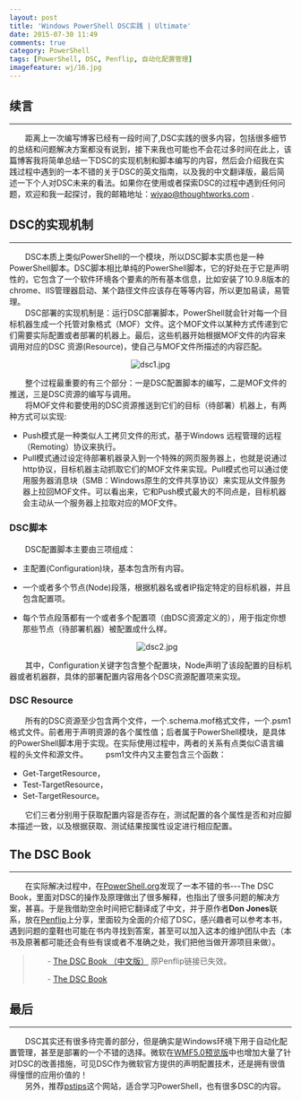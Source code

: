 ```yaml
---
layout: post
title: 'Windows PowerShell DSC实践 | Ultimate'
date: 2015-07-30 11:49
comments: true
category: PowerShell
tags: [PowerShell, DSC, Penflip, 自动化配置管理]
imagefeature: wj/16.jpg
---
```

## 续言
- - -
  &emsp;&emsp;距离上一次编写博客已经有一段时间了,DSC实践的很多内容，包括很多细节的总结和问题解决方案都没有说到，接下来我也可能也不会花过多时间在此上，该篇博客我将简单总结一下DSC的实现机制和脚本编写的内容，然后会介绍我在实践过程中遇到的一本不错的关于DSC的英文指南，以及我的中文翻译版，最后简述一下个人对DSC未来的看法。如果你在使用或者探索DSC的过程中遇到任何问题，欢迎和我一起探讨，我的邮箱地址：[wjyao@thoughtworks.com](wjyao@thoughtworks.com) .

<!--more-->

## DSC的实现机制
- - -
  &emsp;&emsp;DSC本质上类似PowerShell的一个模块，所以DSC脚本实质也是一种PowerShell脚本。DSC脚本相比单纯的PowerShell脚本，它的好处在于它是声明性的，它包含了一个软件环境各个要素的所有基本信息，比如安装了10.9.8版本的chrome、IIS管理器启动、某个路径文件应该存在等等内容，所以更加易读，易管理。<br/>
  &emsp;&emsp;DSC部署的实现机制是：运行DSC部署脚本，PowerShell就会针对每一个目标机器生成一个托管对象格式（MOF）文件。这个MOF文件以某种方式传递到它们需要实际配置或者部署的机器上。最后，这些机器开始根据MOF文件的内容来调用对应的DSC 资源(Resource)，使自己与MOF文件所描述的内容匹配。<br/>

  <center><img class="center" src="{{ site.url }}/images/2014-15/dsc1.jpg" alt="dsc1.jpg"></center>

&emsp;&emsp;整个过程最重要的有三个部分：一是DSC配置脚本的编写，二是MOF文件的推送，三是DSC资源的编写与调用。<br/>
&emsp;&emsp;将MOF文件和要使用的DSC资源推送到它们的目标（待部署）机器上，有两种方式可以实现:

- Push模式是一种类似人工拷贝文件的形式，基于Windows 远程管理的远程（Remoting）协议来执行。
- Pull模式通过设定待部署机器录入到一个特殊的网页服务器上，也就是说通过http协议，目标机器主动抓取它们的MOF文件来实现。Pull模式也可以通过使用服务器消息块（SMB：Windows原生的文件共享协议）来实现从文件服务器上拉回MOF文件。可以看出来，它和Push模式最大的不同点是，目标机器会主动从一个服务器上拉取对应的MOF文件。

### __DSC脚本__
&emsp;&emsp;DSC配置脚本主要由三项组成：

- 主配置(Configuration)块，基本包含所有内容。
- 一个或者多个节点(Node)段落，根据机器名或者IP指定特定的目标机器，并且包含配置项。
- 每个节点段落都有一个或者多个配置项（由DSC资源定义的），用于指定你想那些节点（待部署机器）被配置成什么样。

  <center><img class="center" src="{{ site.url }}/images/2014-15/dsc2.jpg" alt="dsc2.jpg"></center>

&emsp;&emsp;其中，Configuration关键字包含整个配置块，Node声明了该段配置的目标机器或者机器群，具体的部署配置内容用各个DSC资源配置项来实现。

### __DSC Resource__
&emsp;&emsp;所有的DSC资源至少包含两个文件，一个.schema.mof格式文件，一个.psm1格式文件。前者用于声明资源的各个属性值；后者属于PowerShell模块，是具体的PowerShell脚本用于实现。在实际使用过程中，两者的关系有点类似C语言编程的头文件和源文件。
&emsp;&emsp;psm1文件内又主要包含三个函数：

- Get-TargetResource，
- Test-TargetResource，
- Set-TargetResource。

&emsp;&emsp;它们三者分别用于获取配置内容是否存在，测试配置的各个属性是否和对应脚本描述一致，以及根据获取、测试结果按属性设定进行相应配置。

## __The DSC Book__
- - -
&emsp;&emsp;在实际解决过程中，在[PowerShell.org](PowerShell.org)发现了一本不错的书---The DSC Book，里面对DSC的操作及原理做出了很多解释，也指出了很多问题的解决方案，甚喜。于是我借助空余时间把它翻译成了中文，并于原作者**Don Jones**联系，放在[Penflip](www.penflip.com)上分享，里面较为全面的介绍了DSC，感兴趣者可以参考本书，遇到问题的童鞋也可能在书内寻找到答案，甚至可以加入这本的维护团队中去（本书及原著都可能还会有些有误或者不准确之处，我们把他当做开源项目来做）。

> &emsp;&emsp;- [The DSC Book （中文版）](https://yaowenjie.gitbooks.io/the-dsc-book/content/) 原Penflip链接已失效。
>
> &emsp;&emsp;- [The DSC Book](https://www.penflip.com/powershellorg/the-dsc-book)

## 最后
- - -
&emsp;&emsp;DSC其实还有很多待完善的部分，但是确实是Windows环境下用于自动化配置管理，甚至是部署的一个不错的选择。微软在[WMF5.0预览版](http://blogs.msdn.com/b/powershell/archive/2014/11/18/windows-management-framework-5-0-preview-november-2014-is-now-available.aspx)中也增加大量了针对DSC的改善措施，可见DSC作为微软官方提供的声明配置技术，还是拥有很值得憧憬的应用价值的！<br/>
&emsp;&emsp;另外，推荐[pstips](http://www.pstips.net/)这个网站，适合学习PowerShell，也有很多DSC的内容。
